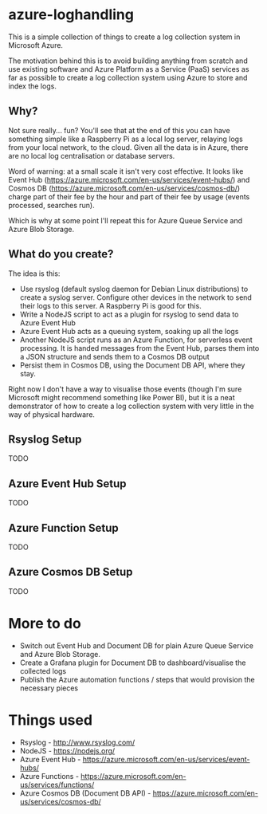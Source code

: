# azure-loghandling

This is a simple collection of things to create a log collection system in Microsoft Azure.

The motivation behind this is to avoid building anything from scratch and use existing software and Azure Platform as a Service (PaaS) services as far as possible to create a log collection system using Azure to store and index the logs.

## Why?

Not sure really... fun? You'll see that at the end of this you can have something simple like a Raspberry Pi as a local log server, relaying logs from your local network, to the cloud. Given all the data is in Azure, there are no local log centralisation or database servers.

Word of warning: at a small scale it isn't very cost effective. It looks like Event Hub (https://azure.microsoft.com/en-us/services/event-hubs/) and Cosmos DB (https://azure.microsoft.com/en-us/services/cosmos-db/) charge part of their fee by the hour and part of their fee by usage (events processed, searches run).

Which is why at some point I'll repeat this for Azure Queue Service and Azure Blob Storage.

## What do you create?

The idea is this:
* Use rsyslog (default syslog daemon for Debian Linux distributions) to create a syslog server. Configure other devices in the network to send their logs to this server. A Raspberry Pi is good for this.
* Write a NodeJS script to act as a plugin for rsyslog to send data to Azure Event Hub
* Azure Event Hub acts as a queuing system, soaking up all the logs
* Another NodeJS script runs as an Azure Function, for serverless event processing. It is handed messages from the Event Hub, parses them into a JSON structure and sends them to a Cosmos DB output
* Persist them in Cosmos DB, using the Document DB API, where they stay.

Right now I don't have a way to visualise those events (though I'm sure Microsoft might recommend something like Power BI), but it is a neat demonstrator of how to create a log collection system with very little in the way of physical hardware.

## Rsyslog Setup

TODO

## Azure Event Hub Setup

TODO

## Azure Function Setup

TODO

## Azure Cosmos DB Setup

TODO

# More to do
* Switch out Event Hub and Document DB for plain Azure Queue Service and Azure Blob Storage.
* Create a Grafana plugin for Document DB to dashboard/visualise the collected logs
* Publish the Azure automation functions / steps that would provision the necessary pieces

# Things used
* Rsyslog - http://www.rsyslog.com/
* NodeJS - https://nodejs.org/
* Azure Event Hub - https://azure.microsoft.com/en-us/services/event-hubs/
* Azure Functions - https://azure.microsoft.com/en-us/services/functions/
* Azure Cosmos DB (Document DB API) - https://azure.microsoft.com/en-us/services/cosmos-db/
